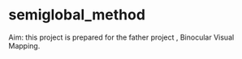 # semiglobal_method
Aim: this project is prepared for the father project , Binocular Visual Mapping. 
